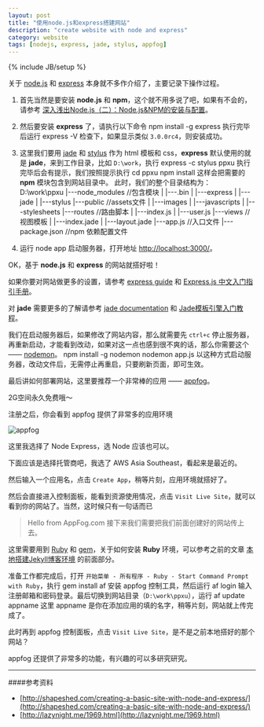 ```yaml
---
layout: post
title: "使用node.js和express搭建网站"
description: "create website with node and express"
category: website
tags: [nodejs, express, jade, stylus, appfog]
---
```

{% include JB/setup %}

关于 [node.js](http://nodejs.org/) 和 [express](http://expressjs.com/) 本身就不多作介绍了，主要记录下操作过程。

1. 首先当然是要安装 __node.js__ 和 __npm__，这个就不用多说了吧，如果有不会的，请参考 [深入浅出Node.js（二）：Node.js&NPM的安装与配置](http://www.infoq.com/cn/articles/nodejs-npm-install-config)。

2. 然后要安装 __express__ 了，请执行以下命令
		npm install -g express
执行完毕后运行
		express -V
检查下，如果显示类似 `3.0.0rc4`，则安装成功。

3. 这里我们要用 [jade](http://jade-lang.com/) 和 [stylus](http://learnboost.github.com/stylus/) 作为 html 模板和 css，__express__ 默认使用的就是 __jade__，来到工作目录，比如 `D:\work`，执行
		express -c stylus ppxu
执行完毕后会有提示，我们按照提示执行
		cd ppxu
		npm install
这样会把需要的 __npm__ 模块包含到网站目录中。
此时，我们的整个目录结构为：
		D:\work\ppxu
			|---node_modules			//包含模块
			|	|---.bin
			|   |---express
			|   |---jade
			|   |---stylus
			|---public					//assets文件
			|   |---images
			|   |---javascripts
			|   |---stylesheets
			|---routes					//路由脚本
			|   |---index.js
			|   |---user.js
			|---views					//视图模板
			|   |---index.jade
			|   |---layout.jade
			|---app.js 					//入口文件
			|---package.json			//npm 依赖配置文件

4. 运行
		node app
启动服务器，打开地址 [http://localhost:3000/](http://localhost:3000/)。

OK，基于 __node.js__ 和 __express__ 的网站就搭好啦！

如果你要对网站做更多的设置，请参考 [express guide](http://expressjs.com/guide.html) 和 [Express.js 中文入门指引手册](http://www.csser.com/board/4f77e6f996ca600f78000936)。

对 __jade__ 需要更多的了解请参考 [jade documentation](https://github.com/visionmedia/jade#readme) 和 [Jade模板引擎入门教程](http://www.csser.com/board/4f3f516e38a5ebc978000508)。

我们在启动服务器后，如果修改了网站内容，那么就需要先 `ctrl+c` 停止服务器，再重新启动，才能看到改动，如果对这一点也感到很不爽的话，那么你需要这个 —— [nodemon](https://github.com/remy/nodemon)。
	npm install -g nodemon
	nodemon app.js
以这种方式启动服务器，改动文件后，无需停止再重启，只要刷新页面，即可生效。

最后讲如何部署网站，这里要推荐一个非常棒的应用 —— [appfog](http://www.appfog.com/)。

2G空间永久免费哦～

注册之后，你会看到 appfog 提供了非常多的应用环境

![appfog](http://ppxu.net/assets/img/af.jpg)

这里我选择了 Node Express，选 Node 应该也可以。

下面应该是选择托管商吧，我选了 AWS Asia Southeast，看起来是最近的。

然后输入一个应用名，点击 `Create App`，稍等片刻，应用环境就搭好了。

然后会直接进入控制面板，能看到资源使用情况，点击 `Visit Live Site`，就可以看到你的网站了。当然，这时候只有一句话而已
> Hello from AppFog.com
接下来我们需要把我们前面创建好的网站传上去。

这里需要用到 [Ruby](http://www.ruby-lang.org/) 和 [gem](http://rubygems.org/)，关于如何安装 __Ruby__ 环境，可以参考之前的文章 [本地搭建Jekyll博客环境](http://ppxu.net/blog/2012/09/27/setup-local-jekyll-environment/) 的前面部分。

准备工作都完成后，打开 `开始菜单 - 所有程序 - Ruby - Start Command Prompt with Ruby`，执行
	gem install af
安装 appfog 控制工具，然后运行
	af login
输入注册邮箱和密码登录。最后切换到网站目录（`D:\work\ppxu`），运行
	af update appname
这里 appname 是你在添加应用的填的名字，稍等片刻，网站就上传完成了。

此时再到 appfog 控制面板，点击 `Visit Live Site`，是不是之前本地搭好的那个网站？

appfog 还提供了非常多的功能，有兴趣的可以多研究研究。

-------------------
####参考资料

* [http://shapeshed.com/creating-a-basic-site-with-node-and-express/](http://shapeshed.com/creating-a-basic-site-with-node-and-express/)
* [http://lazynight.me/1969.html](http://lazynight.me/1969.html)